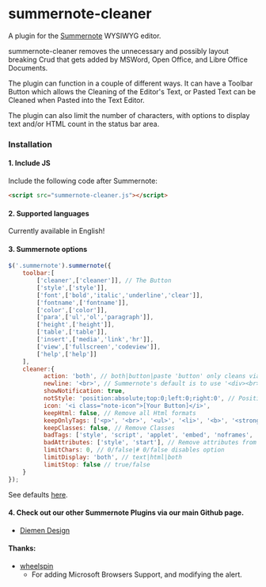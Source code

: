 # summernote-cleaner
A plugin for the [Summernote](https://github.com/summernote/summernote/) WYSIWYG editor.

summernote-cleaner removes the unnecessary and possibly layout breaking Crud that gets added by MSWord, Open Office, and Libre Office Documents.

The plugin can function in a couple of different ways. It can have a Toolbar Button which allows the Cleaning of the Editor's Text, or Pasted Text can be Cleaned when Pasted into the Text Editor.

The plugin can also limit the number of characters, with options to display text and/or HTML count in the status bar area.

### Installation

#### 1. Include JS

Include the following code after Summernote:

```html
<script src="summernote-cleaner.js"></script>
```

#### 2. Supported languages

Currently available in English!

#### 3. Summernote options

```javascript
$('.summernote').summernote({
    toolbar:[
        ['cleaner',['cleaner']], // The Button
        ['style',['style']],
        ['font',['bold','italic','underline','clear']],
        ['fontname',['fontname']],
        ['color',['color']],
        ['para',['ul','ol','paragraph']],
        ['height',['height']],
        ['table',['table']],
        ['insert',['media','link','hr']],
        ['view',['fullscreen','codeview']],
        ['help',['help']]
    ],
    cleaner:{
          action: 'both', // both|button|paste 'button' only cleans via toolbar button, 'paste' only clean when pasting content, both does both options.
          newline: '<br>', // Summernote's default is to use '<div><br></div>'
          showNotification: true,
          notStyle: 'position:absolute;top:0;left:0;right:0', // Position of Notification
          icon: '<i class="note-icon">[Your Button]</i>',
          keepHtml: false, // Remove all Html formats
          keepOnlyTags: ['<p>', '<br>', '<ul>', '<li>', '<b>', '<strong>','<i>', '<a>'], // If keepHtml is true, remove all tags except these
          keepClasses: false, // Remove Classes
          badTags: ['style', 'script', 'applet', 'embed', 'noframes', 'noscript', 'html'], // Remove full tags with contents
          badAttributes: ['style', 'start'], // Remove attributes from remaining tags
          limitChars: 0, // 0/false|# 0/false disables option
          limitDisplay: 'both', // text|html|both
          limitStop: false // true/false
    }
});
```

See defaults [here](summernote-cleaner.js#L23-L37).

#### 4. Check out our other Summernote Plugins via our main Github page.
- [Diemen Design](https://github.com/DiemenDesign/)


#### Thanks:
- [wheelspin](https://github.com/wheelspin)
  - For adding Microsoft Browsers Support, and modifying the alert.
